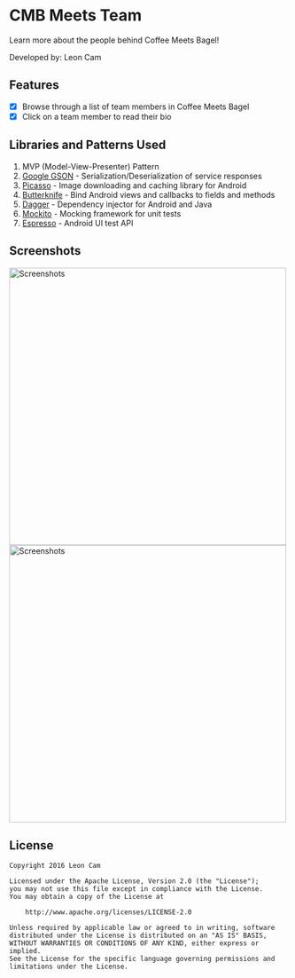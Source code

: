 # CMB Meets Team

Learn more about the people behind Coffee Meets Bagel!

Developed by: Leon Cam

## Features

* [x] Browse through a list of team members in Coffee Meets Bagel
* [x] Click on a team member to read their bio

## Libraries and Patterns Used

1. MVP (Model-View-Presenter) Pattern
2. [Google GSON](https://github.com/google/gson) - Serialization/Deserialization of service responses
3. [Picasso](http://square.github.io/picasso/) - Image downloading and caching library for Android
4. [Butterknife](http://jakewharton.github.io/butterknife/) - Bind Android views and callbacks to fields and methods
5. [Dagger](https://github.com/google/dagger) - Dependency injector for Android and Java
6. [Mockito](https://github.com/mockito/mockito) - Mocking framework for unit tests
7. [Espresso](https://developer.android.com/training/testing/espresso/index.html) - Android UI test API

## Screenshots

<img src='http://i.imgur.com/C0KelO7' title='Screenshots' width='500px' alt='Screenshots' />
<img src='http://i.imgur.com/5bwYSEh' title='Screenshots' width='500px' alt='Screenshots' />

## License

    Copyright 2016 Leon Cam

    Licensed under the Apache License, Version 2.0 (the "License");
    you may not use this file except in compliance with the License.
    You may obtain a copy of the License at

        http://www.apache.org/licenses/LICENSE-2.0

    Unless required by applicable law or agreed to in writing, software
    distributed under the License is distributed on an "AS IS" BASIS,
    WITHOUT WARRANTIES OR CONDITIONS OF ANY KIND, either express or implied.
    See the License for the specific language governing permissions and
    limitations under the License.
